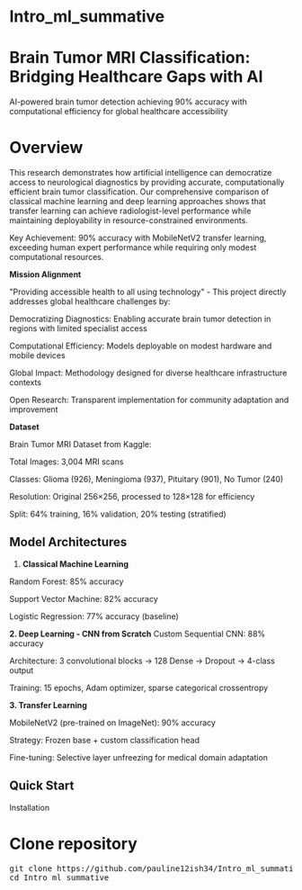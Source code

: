 ﻿# Intro_ml_summative
 # **Brain Tumor MRI Classification: Bridging Healthcare Gaps with AI**
 
AI-powered brain tumor detection achieving 90% accuracy with computational efficiency for global healthcare accessibility

# **Overview**

This research demonstrates how artificial intelligence can democratize access to neurological diagnostics by providing accurate, computationally efficient brain tumor classification. Our comprehensive comparison of classical machine learning and deep learning approaches shows that transfer learning can achieve radiologist-level performance while maintaining deployability in resource-constrained environments.

Key Achievement: 90% accuracy with MobileNetV2 transfer learning, exceeding human expert performance while requiring only modest computational resources.

**Mission Alignment**

"Providing accessible health to all using technology" - This project directly addresses global healthcare challenges by:

 Democratizing Diagnostics: Enabling accurate brain tumor detection in regions with limited specialist access

 Computational Efficiency: Models deployable on modest hardware and mobile devices

 Global Impact: Methodology designed for diverse healthcare infrastructure contexts

 Open Research: Transparent implementation for community adaptation and improvement

 **Dataset**
 
Brain Tumor MRI Dataset from Kaggle:

Total Images: 3,004 MRI scans

Classes: Glioma (926), Meningioma (937), Pituitary (901), No Tumor (240)

Resolution: Original 256×256, processed to 128×128 for efficiency

Split: 64% training, 16% validation, 20% testing (stratified)

## **Model Architectures**


1. **Classical Machine Learning**
   
Random Forest: 85% accuracy

Support Vector Machine: 82% accuracy

Logistic Regression: 77% accuracy (baseline)


**2. Deep Learning - CNN from Scratch**
Custom Sequential CNN: 88% accuracy

Architecture: 3 convolutional blocks → 128 Dense → Dropout → 4-class output

Training: 15 epochs, Adam optimizer, sparse categorical crossentropy


**3. Transfer Learning**

MobileNetV2 (pre-trained on ImageNet): 90% accuracy 

Strategy: Frozen base + custom classification head

Fine-tuning: Selective layer unfreezing for medical domain adaptation


## **Quick Start**
Installation

# Clone repository
<pre>
git clone https://github.com/pauline12ish34/Intro_ml_summative.git
cd Intro_ml_summative
</pre>






